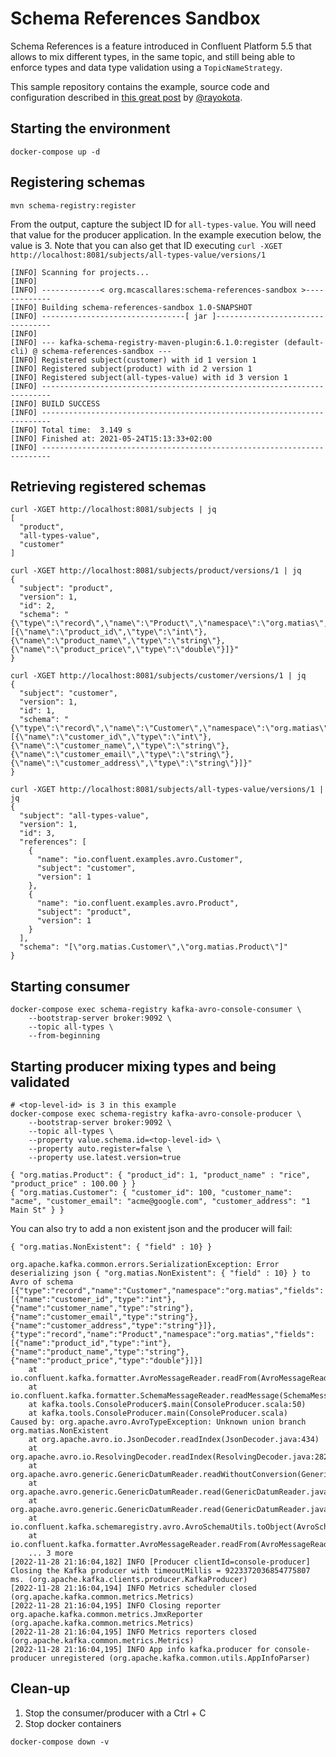 # Schema References Sandbox

Schema References is a feature introduced in Confluent Platform 5.5 that 
allows to mix different types, in the same topic, and still being able to 
enforce types and data type validation using a `TopicNameStrategy`.

This sample repository contains the example, source code and 
configuration described in 
[this great post](https://www.confluent.io/blog/multiple-event-types-in-the-same-kafka-topic/) 
by [@rayokota](https://github.com/rayokota).


## Starting the environment

```shell
docker-compose up -d
```


## Registering schemas

```shell
mvn schema-registry:register
```

From the output, capture the subject ID for `all-types-value`. You will need that value for the producer application. In the example execution below, the value is 3. Note that you can also get that ID executing `curl -XGET http://localhost:8081/subjects/all-types-value/versions/1` 

```shell
[INFO] Scanning for projects...
[INFO]
[INFO] -------------< org.mcascallares:schema-references-sandbox >-------------
[INFO] Building schema-references-sandbox 1.0-SNAPSHOT
[INFO] --------------------------------[ jar ]---------------------------------
[INFO]
[INFO] --- kafka-schema-registry-maven-plugin:6.1.0:register (default-cli) @ schema-references-sandbox ---
[INFO] Registered subject(customer) with id 1 version 1
[INFO] Registered subject(product) with id 2 version 1
[INFO] Registered subject(all-types-value) with id 3 version 1
[INFO] ------------------------------------------------------------------------
[INFO] BUILD SUCCESS
[INFO] ------------------------------------------------------------------------
[INFO] Total time:  3.149 s
[INFO] Finished at: 2021-05-24T15:13:33+02:00
[INFO] ------------------------------------------------------------------------
```


## Retrieving registered schemas

```shell
curl -XGET http://localhost:8081/subjects | jq
[
  "product",
  "all-types-value",
  "customer"
]
```

```shell
curl -XGET http://localhost:8081/subjects/product/versions/1 | jq
{
  "subject": "product",
  "version": 1,
  "id": 2,
  "schema": "{\"type\":\"record\",\"name\":\"Product\",\"namespace\":\"org.matias\",\"fields\":[{\"name\":\"product_id\",\"type\":\"int\"},{\"name\":\"product_name\",\"type\":\"string\"},{\"name\":\"product_price\",\"type\":\"double\"}]}"
}
```

```shell
curl -XGET http://localhost:8081/subjects/customer/versions/1 | jq
{
  "subject": "customer",
  "version": 1,
  "id": 1,
  "schema": "{\"type\":\"record\",\"name\":\"Customer\",\"namespace\":\"org.matias\",\"fields\":[{\"name\":\"customer_id\",\"type\":\"int\"},{\"name\":\"customer_name\",\"type\":\"string\"},{\"name\":\"customer_email\",\"type\":\"string\"},{\"name\":\"customer_address\",\"type\":\"string\"}]}"
}
```

```shell
curl -XGET http://localhost:8081/subjects/all-types-value/versions/1 | jq
{
  "subject": "all-types-value",
  "version": 1,
  "id": 3,
  "references": [
    {
      "name": "io.confluent.examples.avro.Customer",
      "subject": "customer",
      "version": 1
    },
    {
      "name": "io.confluent.examples.avro.Product",
      "subject": "product",
      "version": 1
    }
  ],
  "schema": "[\"org.matias.Customer\",\"org.matias.Product\"]"
}
```


## Starting consumer

```shell
docker-compose exec schema-registry kafka-avro-console-consumer \
    --bootstrap-server broker:9092 \
    --topic all-types \
    --from-beginning
```


## Starting producer mixing types and being validated

```shell
# <top-level-id> is 3 in this example
docker-compose exec schema-registry kafka-avro-console-producer \
    --bootstrap-server broker:9092 \
    --topic all-types \
    --property value.schema.id=<top-level-id> \
    --property auto.register=false \
    --property use.latest.version=true

{ "org.matias.Product": { "product_id": 1, "product_name" : "rice", "product_price" : 100.00 } } 
{ "org.matias.Customer": { "customer_id": 100, "customer_name": "acme", "customer_email": "acme@google.com", "customer_address": "1 Main St" } } 
```

You can also try to add a non existent json and the producer will fail: 

```shell
{ "org.matias.NonExistent": { "field" : 10} }

org.apache.kafka.common.errors.SerializationException: Error deserializing json { "org.matias.NonExistent": { "field" : 10} } to Avro of schema [{"type":"record","name":"Customer","namespace":"org.matias","fields":[{"name":"customer_id","type":"int"},{"name":"customer_name","type":"string"},{"name":"customer_email","type":"string"},{"name":"customer_address","type":"string"}]},{"type":"record","name":"Product","namespace":"org.matias","fields":[{"name":"product_id","type":"int"},{"name":"product_name","type":"string"},{"name":"product_price","type":"double"}]}]
	at io.confluent.kafka.formatter.AvroMessageReader.readFrom(AvroMessageReader.java:134)
	at io.confluent.kafka.formatter.SchemaMessageReader.readMessage(SchemaMessageReader.java:325)
	at kafka.tools.ConsoleProducer$.main(ConsoleProducer.scala:50)
	at kafka.tools.ConsoleProducer.main(ConsoleProducer.scala)
Caused by: org.apache.avro.AvroTypeException: Unknown union branch org.matias.NonExistent
	at org.apache.avro.io.JsonDecoder.readIndex(JsonDecoder.java:434)
	at org.apache.avro.io.ResolvingDecoder.readIndex(ResolvingDecoder.java:282)
	at org.apache.avro.generic.GenericDatumReader.readWithoutConversion(GenericDatumReader.java:188)
	at org.apache.avro.generic.GenericDatumReader.read(GenericDatumReader.java:161)
	at org.apache.avro.generic.GenericDatumReader.read(GenericDatumReader.java:154)
	at io.confluent.kafka.schemaregistry.avro.AvroSchemaUtils.toObject(AvroSchemaUtils.java:214)
	at io.confluent.kafka.formatter.AvroMessageReader.readFrom(AvroMessageReader.java:124)
	... 3 more
[2022-11-28 21:16:04,182] INFO [Producer clientId=console-producer] Closing the Kafka producer with timeoutMillis = 9223372036854775807 ms. (org.apache.kafka.clients.producer.KafkaProducer)
[2022-11-28 21:16:04,194] INFO Metrics scheduler closed (org.apache.kafka.common.metrics.Metrics)
[2022-11-28 21:16:04,195] INFO Closing reporter org.apache.kafka.common.metrics.JmxReporter (org.apache.kafka.common.metrics.Metrics)
[2022-11-28 21:16:04,195] INFO Metrics reporters closed (org.apache.kafka.common.metrics.Metrics)
[2022-11-28 21:16:04,195] INFO App info kafka.producer for console-producer unregistered (org.apache.kafka.common.utils.AppInfoParser)
```

## Clean-up

1. Stop the consumer/producer with a Ctrl + C
2. Stop docker containers

```shell
docker-compose down -v
```